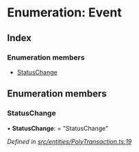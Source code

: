 # Enumeration: Event

## Index

### Enumeration members

- [StatusChange](_entities_polytransaction_.event.md#statuschange)

## Enumeration members

### StatusChange

• **StatusChange**: = "StatusChange"

_Defined in [src/entities/PolyTransaction.ts:19](https://github.com/PolymathNetwork/polymath-sdk/blob/d34930f/src/entities/PolyTransaction.ts#L19)_
